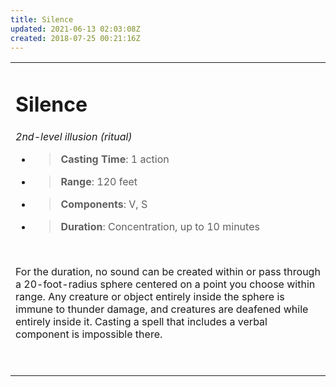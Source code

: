 ```yaml
---
title: Silence
updated: 2021-06-13 02:03:08Z
created: 2018-07-25 00:21:16Z
---
```


<table><tbody><tr class="odd"><td><h1 id="silence"><strong>Silence</strong></h1><p><em>2nd-level illusion (ritual)</em></p><ul><li><blockquote><p><strong>Casting Time</strong>: 1 action</p></blockquote></li><li><blockquote><p><strong>Range</strong>: 120 feet</p></blockquote></li><li><blockquote><p><strong>Components</strong>: V, S</p></blockquote></li><li><blockquote><p><strong>Duration</strong>: Concentration, up to 10 minutes</p></blockquote></li></ul><p> </p><p>For the duration, no sound can be created within or pass through a 20-foot-radius sphere centered on a point you choose within range. Any creature or object entirely inside the sphere is immune to thunder damage, and creatures are deafened while entirely inside it. Casting a spell that includes a verbal component is impossible there.</p><p> </p></td></tr></tbody></table>